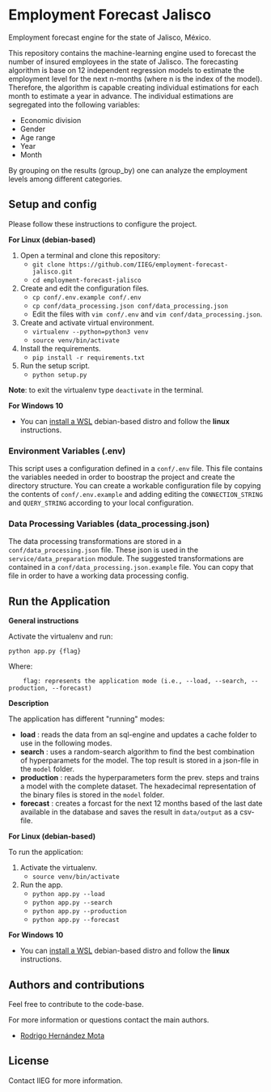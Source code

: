 # Employment Forecast Jalisco

Employment forecast engine for the state of Jalisco, México.  

This repository contains the machine-learning engine used to 
forecast the number of insured  employees in the state of Jalisco. The forecasting
algorithm is base on 12 independent regression models to estimate the 
employment level for the next n-months (where n is the index of the model). 
Therefore, the algorithm is capable creating individual estimations for each
month to estimate a year in advance. The individual estimations are segregated into 
the following variables:
* Economic division
* Gender
* Age range
* Year
* Month

By grouping on the results (group_by) one can analyze the employment 
levels among different categories.  

## Setup and config

Please follow these instructions to configure the project.

**For Linux (debian-based)**

1. Open a terminal and clone this repository:
    * `git clone https://github.com/IIEG/employment-forecast-jalisco.git`
    * `cd employment-forecast-jalisco`
1. Create and edit the configuration files.
    * `cp conf/.env.example conf/.env`
    * `cp conf/data_processing.json conf/data_processing.json`
    * Edit the files with `vim conf/.env` and `vim conf/data_processing.json`.
1. Create and activate virtual environment.
    * `virtualenv --python=python3 venv`
    * `source venv/bin/activate`
1. Install the requirements.
    * `pip install -r requirements.txt`
1. Run the setup script.
    * `python setup.py`

**Note**: to exit the virtualenv type `deactivate` in the terminal. 

**For Windows 10**

* You can [install a WSL](https://docs.microsoft.com/en-us/windows/wsl/install-win10) debian-based distro and follow the 
**linux** instructions. 

### Environment Variables (.env)

This script uses a configuration defined in a `conf/.env` file. 
This file contains the variables needed in order to boostrap the 
project and create the directory structure. You can create a workable 
configuration file by copying the contents of `conf/.env.example` and
adding editing the `CONNECTION_STRING` and `QUERY_STRING` according 
to your local configuration. 

### Data Processing Variables (data_processing.json)

The data processing transformations are stored in a `conf/data_processing.json`
file. These json is used in the `service/data_preparation` module. 
The suggested transformations are contained in a `conf/data_processing.json.example`
file. You can copy that file in order to have a working data processing config. 


## Run the Application

**General instructions** 

Activate the virtualenv and run: 
```text
python app.py {flag}
```
Where:
```text
    flag: represents the application mode (i.e., --load, --search, --production, --forecast)
```

**Description**

The application has different "running" modes:
* **load** : reads the data from an sql-engine and updates a cache folder to use in the following modes. 
* **search** : uses a random-search algorithm to find the best combination of hyperparamets for the model.
The top result is stored in a json-file in the `model` folder. 
* **production** : reads the hyperparameters form the prev. steps and trains a model with the complete dataset.
The hexadecimal representation of the binary files is stored in the `model` folder.
* **forecast** : creates a forcast for the next 12 months based of the last date available in the 
database and saves the result in `data/output` as a csv-file. 

**For Linux (debian-based)**

To run the application: 
1. Activate the virtualenv.
    * `source venv/bin/activate`
1. Run the app.
    * `python app.py --load`
    * `python app.py --search`
    * `python app.py --production`
    * `python app.py --forecast`

**For Windows 10**

* You can [install a WSL](https://docs.microsoft.com/en-us/windows/wsl/install-win10) debian-based distro and follow the 
**linux** instructions. 

## Authors and contributions
Feel free to contribute to the code-base. 

For more information or questions contact the main authors.

* [Rodrigo Hernández Mota](https://www.linkedin.com/in/rhdzmota)

## License

Contact IIEG for more information. 